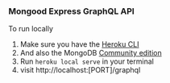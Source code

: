 ### Mongood Express GraphQL API

To run locally

1. Make sure you have the [Heroku CLI](https://devcenter.heroku.com/articles/heroku-cli)
2. And also the MongoDB [Community edition](https://docs.mongodb.com/manual/administration/install-community/)
3. Run `heroku local serve` in your terminal
4. visit http://localhost:[PORT]/graphql
